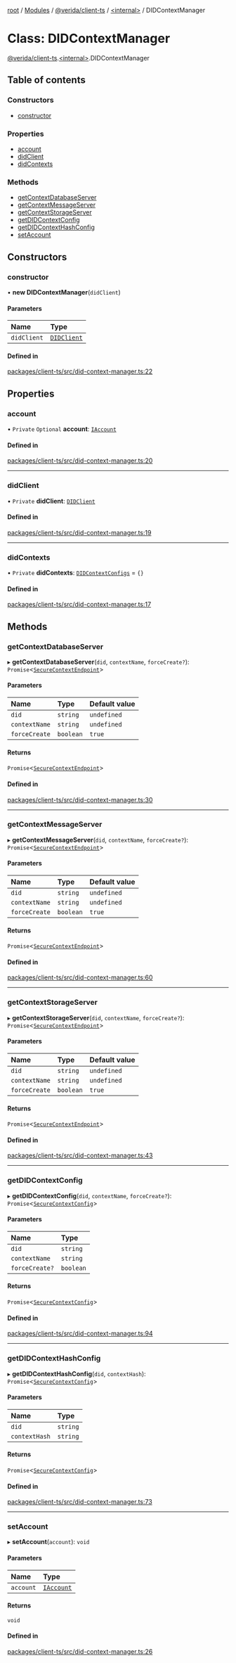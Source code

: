 [root](../README.md) / [Modules](../modules.md) / [@verida/client-ts](../modules/verida_client_ts.md) / [<internal\>](../modules/verida_client_ts._internal_.md) / DIDContextManager

# Class: DIDContextManager

[@verida/client-ts](../modules/verida_client_ts.md).[<internal\>](../modules/verida_client_ts._internal_.md).DIDContextManager

## Table of contents

### Constructors

- [constructor](verida_client_ts._internal_.DIDContextManager.md#constructor)

### Properties

- [account](verida_client_ts._internal_.DIDContextManager.md#account)
- [didClient](verida_client_ts._internal_.DIDContextManager.md#didclient)
- [didContexts](verida_client_ts._internal_.DIDContextManager.md#didcontexts)

### Methods

- [getContextDatabaseServer](verida_client_ts._internal_.DIDContextManager.md#getcontextdatabaseserver)
- [getContextMessageServer](verida_client_ts._internal_.DIDContextManager.md#getcontextmessageserver)
- [getContextStorageServer](verida_client_ts._internal_.DIDContextManager.md#getcontextstorageserver)
- [getDIDContextConfig](verida_client_ts._internal_.DIDContextManager.md#getdidcontextconfig)
- [getDIDContextHashConfig](verida_client_ts._internal_.DIDContextManager.md#getdidcontexthashconfig)
- [setAccount](verida_client_ts._internal_.DIDContextManager.md#setaccount)

## Constructors

### constructor

• **new DIDContextManager**(`didClient`)

#### Parameters

| Name | Type |
| :------ | :------ |
| `didClient` | [`DIDClient`](verida_client_ts._internal_.DIDClient.md) |

#### Defined in

[packages/client-ts/src/did-context-manager.ts:22](https://github.com/verida/verida-js/blob/a690f60/packages/client-ts/src/did-context-manager.ts#L22)

## Properties

### account

• `Private` `Optional` **account**: [`IAccount`](../interfaces/verida_client_ts._internal_.IAccount.md)

#### Defined in

[packages/client-ts/src/did-context-manager.ts:20](https://github.com/verida/verida-js/blob/a690f60/packages/client-ts/src/did-context-manager.ts#L20)

___

### didClient

• `Private` **didClient**: [`DIDClient`](verida_client_ts._internal_.DIDClient.md)

#### Defined in

[packages/client-ts/src/did-context-manager.ts:19](https://github.com/verida/verida-js/blob/a690f60/packages/client-ts/src/did-context-manager.ts#L19)

___

### didContexts

• `Private` **didContexts**: [`DIDContextConfigs`](../interfaces/verida_client_ts._internal_.DIDContextConfigs.md) = `{}`

#### Defined in

[packages/client-ts/src/did-context-manager.ts:17](https://github.com/verida/verida-js/blob/a690f60/packages/client-ts/src/did-context-manager.ts#L17)

## Methods

### getContextDatabaseServer

▸ **getContextDatabaseServer**(`did`, `contextName`, `forceCreate?`): `Promise`<[`SecureContextEndpoint`](../interfaces/verida_client_ts._internal_.SecureContextEndpoint.md)\>

#### Parameters

| Name | Type | Default value |
| :------ | :------ | :------ |
| `did` | `string` | `undefined` |
| `contextName` | `string` | `undefined` |
| `forceCreate` | `boolean` | `true` |

#### Returns

`Promise`<[`SecureContextEndpoint`](../interfaces/verida_client_ts._internal_.SecureContextEndpoint.md)\>

#### Defined in

[packages/client-ts/src/did-context-manager.ts:30](https://github.com/verida/verida-js/blob/a690f60/packages/client-ts/src/did-context-manager.ts#L30)

___

### getContextMessageServer

▸ **getContextMessageServer**(`did`, `contextName`, `forceCreate?`): `Promise`<[`SecureContextEndpoint`](../interfaces/verida_client_ts._internal_.SecureContextEndpoint.md)\>

#### Parameters

| Name | Type | Default value |
| :------ | :------ | :------ |
| `did` | `string` | `undefined` |
| `contextName` | `string` | `undefined` |
| `forceCreate` | `boolean` | `true` |

#### Returns

`Promise`<[`SecureContextEndpoint`](../interfaces/verida_client_ts._internal_.SecureContextEndpoint.md)\>

#### Defined in

[packages/client-ts/src/did-context-manager.ts:60](https://github.com/verida/verida-js/blob/a690f60/packages/client-ts/src/did-context-manager.ts#L60)

___

### getContextStorageServer

▸ **getContextStorageServer**(`did`, `contextName`, `forceCreate?`): `Promise`<[`SecureContextEndpoint`](../interfaces/verida_client_ts._internal_.SecureContextEndpoint.md)\>

#### Parameters

| Name | Type | Default value |
| :------ | :------ | :------ |
| `did` | `string` | `undefined` |
| `contextName` | `string` | `undefined` |
| `forceCreate` | `boolean` | `true` |

#### Returns

`Promise`<[`SecureContextEndpoint`](../interfaces/verida_client_ts._internal_.SecureContextEndpoint.md)\>

#### Defined in

[packages/client-ts/src/did-context-manager.ts:43](https://github.com/verida/verida-js/blob/a690f60/packages/client-ts/src/did-context-manager.ts#L43)

___

### getDIDContextConfig

▸ **getDIDContextConfig**(`did`, `contextName`, `forceCreate?`): `Promise`<[`SecureContextConfig`](../interfaces/verida_client_ts._internal_.SecureContextConfig.md)\>

#### Parameters

| Name | Type |
| :------ | :------ |
| `did` | `string` |
| `contextName` | `string` |
| `forceCreate?` | `boolean` |

#### Returns

`Promise`<[`SecureContextConfig`](../interfaces/verida_client_ts._internal_.SecureContextConfig.md)\>

#### Defined in

[packages/client-ts/src/did-context-manager.ts:94](https://github.com/verida/verida-js/blob/a690f60/packages/client-ts/src/did-context-manager.ts#L94)

___

### getDIDContextHashConfig

▸ **getDIDContextHashConfig**(`did`, `contextHash`): `Promise`<[`SecureContextConfig`](../interfaces/verida_client_ts._internal_.SecureContextConfig.md)\>

#### Parameters

| Name | Type |
| :------ | :------ |
| `did` | `string` |
| `contextHash` | `string` |

#### Returns

`Promise`<[`SecureContextConfig`](../interfaces/verida_client_ts._internal_.SecureContextConfig.md)\>

#### Defined in

[packages/client-ts/src/did-context-manager.ts:73](https://github.com/verida/verida-js/blob/a690f60/packages/client-ts/src/did-context-manager.ts#L73)

___

### setAccount

▸ **setAccount**(`account`): `void`

#### Parameters

| Name | Type |
| :------ | :------ |
| `account` | [`IAccount`](../interfaces/verida_client_ts._internal_.IAccount.md) |

#### Returns

`void`

#### Defined in

[packages/client-ts/src/did-context-manager.ts:26](https://github.com/verida/verida-js/blob/a690f60/packages/client-ts/src/did-context-manager.ts#L26)
